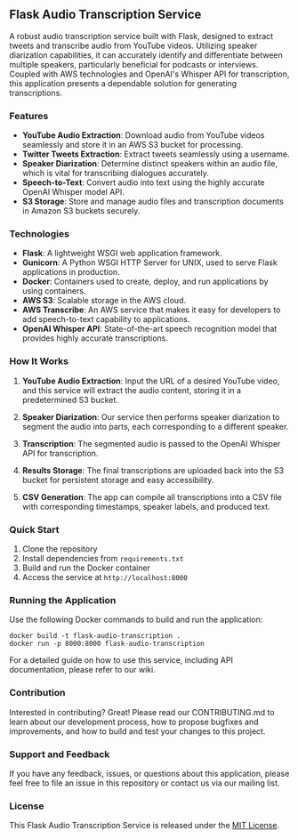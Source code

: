 ## Flask Audio Transcription Service

A robust audio transcription service built with Flask, designed to extract tweets and transcribe audio from YouTube videos. Utilizing speaker diarization capabilities, it can accurately identify and differentiate between multiple speakers, particularly beneficial for podcasts or interviews. Coupled with AWS technologies and OpenAI's Whisper API for transcription, this application presents a dependable solution for generating transcriptions.

### Features

- **YouTube Audio Extraction**: Download audio from YouTube videos seamlessly and store it in an AWS S3 bucket for processing.
- **Twitter Tweets Extraction**: Extract tweets seamlessly using a username.
- **Speaker Diarization**: Determine distinct speakers within an audio file, which is vital for transcribing dialogues accurately.
- **Speech-to-Text**: Convert audio into text using the highly accurate OpenAI Whisper model API.
- **S3 Storage**: Store and manage audio files and transcription documents in Amazon S3 buckets securely.

### Technologies

- **Flask**: A lightweight WSGI web application framework.
- **Gunicorn**: A Python WSGI HTTP Server for UNIX, used to serve Flask applications in production.
- **Docker**: Containers used to create, deploy, and run applications by using containers.
- **AWS S3**: Scalable storage in the AWS cloud.
- **AWS Transcribe**: An AWS service that makes it easy for developers to add speech-to-text capability to applications.
- **OpenAI Whisper API**: State-of-the-art speech recognition model that provides highly accurate transcriptions.

### How It Works

1. **YouTube Audio Extraction**: Input the URL of a desired YouTube video, and this service will extract the audio content, storing it in a predetermined S3 bucket.

2. **Speaker Diarization**: Our service then performs speaker diarization to segment the audio into parts, each corresponding to a different speaker.

3. **Transcription**: The segmented audio is passed to the OpenAI Whisper API for transcription.

4. **Results Storage**: The final transcriptions are uploaded back into the S3 bucket for persistent storage and easy accessibility.

5. **CSV Generation**: The app can compile all transcriptions into a CSV file with corresponding timestamps, speaker labels, and produced text.

### Quick Start

1. Clone the repository
2. Install dependencies from `requirements.txt`
3. Build and run the Docker container
4. Access the service at `http://localhost:8000`

### Running the Application

Use the following Docker commands to build and run the application:

```
docker build -t flask-audio-transcription .
docker run -p 8000:8000 flask-audio-transcription
```

For a detailed guide on how to use this service, including API documentation, please refer to our wiki.

### Contribution

Interested in contributing? Great! Please read our CONTRIBUTING.md to learn about our development process, how to propose bugfixes and improvements, and how to build and test your changes to this project.

### Support and Feedback

If you have any feedback, issues, or questions about this application, please feel free to file an issue in this repository or contact us via our mailing list.

### License

This Flask Audio Transcription Service is released under the [MIT License](LICENSE).

